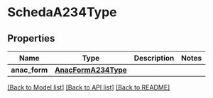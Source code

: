 # SchedaA234Type

## Properties
Name | Type | Description | Notes
------------ | ------------- | ------------- | -------------
**anac_form** | [**AnacFormA234Type**](AnacFormA234Type.md) |  | 

[[Back to Model list]](../README.md#documentation-for-models) [[Back to API list]](../README.md#documentation-for-api-endpoints) [[Back to README]](../README.md)

